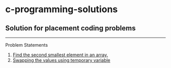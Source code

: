 # c-programming-solutions

## Solution for placement coding problems

---

Problem Statements

1. [Find the second smallest element in an array.](https://github.com/darshanr27/c-programming-solutions/blob/master/code_1.c)
2. [Swapping the values using temporary variable](https://github.com/darshanr27/c-programming-solutions/blob/master/code_2.c)
